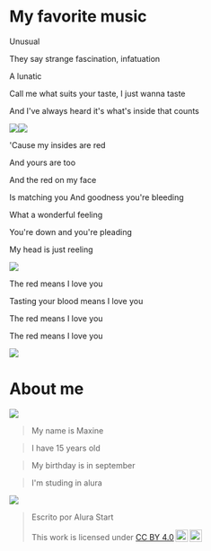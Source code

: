 
# My favorite music

Unusual

They say strange fascination, infatuation

A lunatic

Call me what suits your taste, I just wanna taste

And I've always heard it's what's inside that counts




![](https://media1.tenor.com/m/ZUsVS5Jm75UAAAAC/cute-stars.gif)![](https://media1.tenor.com/m/ZUsVS5Jm75UAAAAC/cute-stars.gif)






'Cause my insides are red

And yours are too

And the red on my face

Is matching you
And goodness you're bleeding

What a wonderful feeling

You're down and you're pleading

My head is just reeling

![](https://media1.tenor.com/m/bjida4t-W-IAAAAC/cute-ribbon.gif)




The red means I love you

Tasting your blood means I love you

The red means I love you

The red means I love you



![](https://media1.tenor.com/m/B-z5RTU-_nwAAAAC/aesthetic.gif)




# About me

![](https://media1.tenor.com/m/cbhDb1DZiLUAAAAC/pink.gif)

> My name is Maxine


> I have 15 years old 


> My birthday is in september


> I'm studing in alura


![](https://media1.tenor.com/m/g_JSGA2xa9UAAAAC/bekind-discord.gif)

> Escrito por Alura Start
>
> <p xmlns:cc="http://creativecommons.org/ns#" >This work is licensed under <a href="https://creativecommons.org/licenses/by/4.0/?ref=chooser-v1" target="_blank" rel="license noopener noreferrer" style="display:inline-block;">CC BY 4.0<img style="height:22px!important;margin-left:3px;vertical-align:text-bottom;" src="https://mirrors.creativecommons.org/presskit/icons/cc.svg?ref=chooser-v1" alt=""><img style="height:22px!important;margin-left:3px;vertical-align:text-bottom;" src="https://mirrors.creativecommons.org/presskit/icons/by.svg?ref=chooser-v1" alt=""></a></p>
